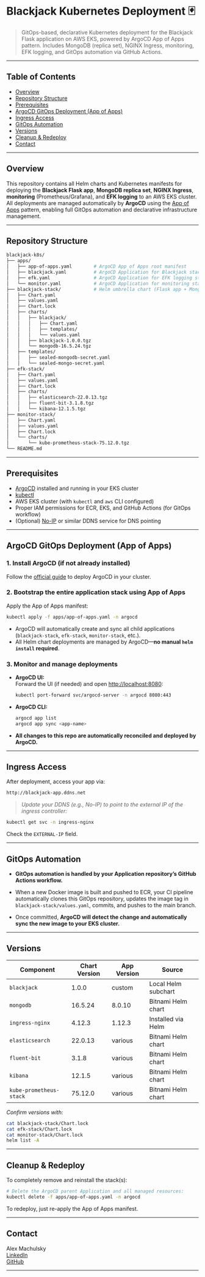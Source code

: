 # Blackjack Kubernetes Deployment 🃏

> GitOps-based, declarative Kubernetes deployment for the Blackjack Flask application on AWS EKS, powered by ArgoCD App of Apps pattern.
> Includes MongoDB (replica set), NGINX Ingress, monitoring, EFK logging, and GitOps automation via GitHub Actions.

---

## Table of Contents

- [Overview](#overview)
- [Repository Structure](#repository-structure)
- [Prerequisites](#prerequisites)
- [ArgoCD GitOps Deployment (App of Apps)](#argocd-gitops-deployment-app-of-apps)
- [Ingress Access](#ingress-access)
- [GitOps Automation](#gitops-automation)
- [Versions](#versions)
- [Cleanup & Redeploy](#cleanup--redeploy)
- [Contact](#contact)

---

## Overview

This repository contains all Helm charts and Kubernetes manifests for deploying the **Blackjack Flask app**, **MongoDB replica set**, **NGINX Ingress**, **monitoring** (Prometheus/Grafana), and **EFK logging** to an AWS EKS cluster.  
All deployments are managed automatically by **ArgoCD** using the [App of Apps](https://argo-cd.readthedocs.io/en/stable/operator-manual/app-of-apps/) pattern, enabling full GitOps automation and declarative infrastructure management.

---

## Repository Structure

```bash
blackjack-k8s/
├── apps/
│   ├── app-of-apps.yaml        # ArgoCD App of Apps root manifest
│   ├── blackjack.yaml          # ArgoCD Application for Blackjack stack
│   ├── efk.yaml                # ArgoCD Application for EFK logging stack
│   └── monitor.yaml            # ArgoCD Application for monitoring stack
├── blackjack-stack/            # Helm umbrella chart (Flask app + MongoDB + ingress)
│   ├── Chart.yaml
│   ├── values.yaml
│   ├── Chart.lock
│   ├── charts/
│   │   ├── blackjack/
│   │   │   ├── Chart.yaml
│   │   │   ├── templates/
│   │   │   └── values.yaml
│   │   ├── blackjack-1.0.0.tgz
│   │   └── mongodb-16.5.24.tgz
│   ├── templates/
│   │   ├── sealed-mongodb-secret.yaml
│   │   └── sealed-mongo-secret.yaml
├── efk-stack/
│   ├── Chart.yaml
│   ├── values.yaml
│   ├── Chart.lock
│   ├── charts/
│   │   ├── elasticsearch-22.0.13.tgz
│   │   ├── fluent-bit-3.1.8.tgz
│   │   └── kibana-12.1.5.tgz
├── monitor-stack/
│   ├── Chart.yaml
│   ├── values.yaml
│   ├── Chart.lock
│   └── charts/
│       └── kube-prometheus-stack-75.12.0.tgz
└── README.md
```

---

## Prerequisites

- [ArgoCD](https://argo-cd.readthedocs.io/) installed and running in your EKS cluster
- [kubectl](https://kubernetes.io/docs/tasks/tools/)
- AWS EKS cluster (with `kubectl` and `aws` CLI configured)
- Proper IAM permissions for ECR, EKS, and GitHub Actions (for GitOps workflow)
- (Optional) [No-IP](https://www.noip.com/) or similar DDNS service for DNS pointing

---

## ArgoCD GitOps Deployment (App of Apps)

### 1. Install ArgoCD (if not already installed)

Follow the [official guide](https://argo-cd.readthedocs.io/en/stable/getting_started/) to deploy ArgoCD in your cluster.

### 2. Bootstrap the entire application stack using App of Apps

Apply the App of Apps manifest:

```bash
kubectl apply -f apps/app-of-apps.yaml -n argocd
```

- ArgoCD will automatically create and sync all child applications (`blackjack-stack`, `efk-stack`, `monitor-stack`, etc.).
- All Helm chart deployments are managed by ArgoCD—**no manual `helm install` required**.

### 3. Monitor and manage deployments

- **ArgoCD UI:**  
  Forward the UI (if needed) and open [http://localhost:8080](http://localhost:8080):
  ```bash
  kubectl port-forward svc/argocd-server -n argocd 8080:443
  ```
- **ArgoCD CLI:**  
  ```bash
  argocd app list
  argocd app sync <app-name>
  ```
- **All changes to this repo are automatically reconciled and deployed by ArgoCD.**

---

## Ingress Access

After deployment, access your app via:

```bash
http://blackjack-app.ddns.net
```
> _Update your DDNS (e.g., No-IP) to point to the external IP of the ingress controller:_
```bash
kubectl get svc -n ingress-nginx
```
Check the `EXTERNAL-IP` field.

---

## GitOps Automation

- **GitOps automation is handled by your Application repository’s GitHub Actions workflow.**
- When a new Docker image is built and pushed to ECR, your CI pipeline automatically clones this GitOps repository, updates the image tag in `blackjack-stack/values.yaml`, commits, and pushes to the main branch.

- Once committed, **ArgoCD will detect the change and automatically sync the new image to your EKS cluster.**

---

## Versions

| Component       | Chart Version | App Version | Source                 |
|-----------------|--------------|-------------|------------------------|
| `blackjack`     | 1.0.0        | custom      | Local Helm subchart    |
| `mongodb`       | 16.5.24      | 8.0.10      | Bitnami Helm chart     |
| `ingress-nginx` | 4.12.3       | 1.12.3      | Installed via Helm     |
| `elasticsearch` | 22.0.13      | various     | Bitnami Helm chart     |
| `fluent-bit`    | 3.1.8        | various     | Bitnami Helm chart     |
| `kibana`        | 12.1.5       | various     | Bitnami Helm chart     |
| `kube-prometheus-stack` | 75.12.0 | various  | Bitnami Helm chart     |

_Confirm versions with:_  
```bash
cat blackjack-stack/Chart.lock
cat efk-stack/Chart.lock
cat monitor-stack/Chart.lock
helm list -A
```

---

## Cleanup & Redeploy

To completely remove and reinstall the stack(s):

```bash
# Delete the ArgoCD parent Application and all managed resources:
kubectl delete -f apps/app-of-apps.yaml -n argocd
```

To redeploy, just re-apply the App of Apps manifest.

---

## Contact

Alex Machulsky  
[LinkedIn](https://www.linkedin.com/in/alex-machulsky-/)  
[GitHub](https://github.com/alexmachulsky)

---
